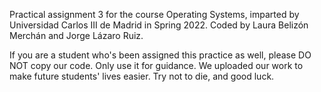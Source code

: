 Practical assignment 3 for the course Operating Systems, imparted by Universidad Carlos III de Madrid in Spring 2022.
Coded by Laura Belizón Merchán and Jorge Lázaro Ruiz.

If you are a student who's been assigned this practice as well, please DO NOT copy our code. Only use it for guidance.
We uploaded our work to make future students' lives easier. Try not to die, and good luck.
